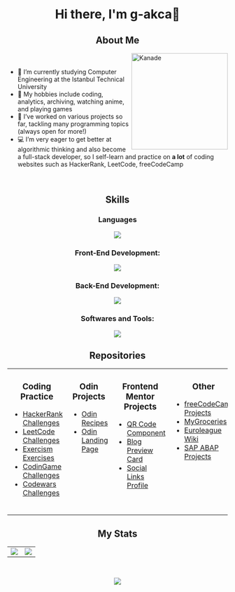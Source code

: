<h1 align="center">Hi there, I'm g-akca👋</h1>

<h2 align="center">About Me</h2>
<div>
  <img src="https://avatars.githubusercontent.com/u/169614034?s=400&u=a3e05ac524b163bc42468b0ee7d6914b9ed5f11f&v=4" alt="Kanade" width="220" height="220" align="right"/>
  <ul>
    <br><br>
    <li>🔭 I’m currently studying Computer Engineering at the Istanbul Technical University</li>
    <li>🍵 My hobbies include coding, analytics, archiving, watching anime, and playing games</li>
    <li>📃 I’ve worked on various projects so far, tackling many programming topics (always open for more!)</li>
    <li>💻 I’m very eager to get better at algorithmic thinking and also become a full-stack developer, so I self-learn and practice on <b>a lot</b> of coding websites such as HackerRank, LeetCode, freeCodeCamp</li>
  </ul>
</div>
<br clear="all">

<h2 align="center">Skills</h2>
<h3 align="center">Languages</h3>
<p align="center">
  <img src="https://skillicons.dev/icons?i=cpp,cs,py,java,js,mysql"/>
</p>

<h3 align="center">Front-End Development:</h3>
<p align="center">
  <img src="https://skillicons.dev/icons?i=react,html,css,js,nodejs"/>
</p>

<h3 align="center">Back-End Development:</h3>
<p align="center">
  <img src="https://skillicons.dev/icons?i=cs,dotnet,py,flask,mysql"/>
</p>

<h3 align="center">Softwares and Tools:</h3>
<p align="center">
  <img src="https://skillicons.dev/icons?i=github,vscode,visualstudio""/>
</p>

<h2 align="center">Repositories</h2>
<table align="center">
  <tr>
    <td valign="top">
      <h3 align="center">Coding Practice</h3>
      <ul>
        <li><a href="https://github.com/g-akca/hackerrank" target="_blank">HackerRank Challenges</a></li>
        <li><a href="https://github.com/g-akca/leetcode" target="_blank">LeetCode Challenges</a></li>
        <li><a href="https://github.com/g-akca/exercism" target="_blank">Exercism Exercises</a></li>
        <li><a href="https://github.com/g-akca/codingame" target="_blank">CodinGame Challenges</a></li>
        <li><a href="https://github.com/g-akca/codewars" target="_blank">Codewars Challenges</a></li>
      </ul>
      <br>
    </td>
    <td valign="top">
      <h3 align="center">Odin Projects</h3>
      <ul>
        <li><a href="https://github.com/g-akca/odin-recipes" target="_blank">Odin Recipes</a></li>
        <li><a href="https://github.com/g-akca/odin-landing-page" target="_blank">Odin Landing Page</a></li>
      </ul>
      <br>
    </td>
    <td valign="top">
      <h3 align="center">Frontend Mentor Projects</h3>
      <ul>
        <li><a href="https://github.com/g-akca/qr-code-component" target="_blank">QR Code Component</a></li>
        <li><a href="https://github.com/g-akca/blog-preview-card" target="_blank">Blog Preview Card</a></li>
        <li><a href="https://github.com/g-akca/social-links-profile" target="_blank">Social Links Profile</a></li>
      </ul>
      <br>
    </td>
    <td valign="top">
      <h3 align="center">Other</h3>
      <ul>
        <li><a href="https://github.com/g-akca/freecodecamp" target="_blank">freeCodeCamp Projects</a></li>
        <li><a href="https://github.com/g-akca/mygroceries" target="_blank">MyGroceries</a></li>
        <li><a href="https://github.com/g-akca/euroleague-wiki" target="_blank">Euroleague Wiki</a></li>
        <li><a href="https://github.com/g-akca/euroleague-wiki" target="_blank">SAP ABAP Projects</a></li>
      </ul>
      <br>
    </td>
  </tr>
</table>

<h2 align="center">My Stats</h2>
<table align="center">
  <tr>
    <td width="50%" align="center">
      <img src="https://github-readme-stats.vercel.app/api?username=g-akca&theme=tokyonight&show_icons=true&hide_border=true&count_private=true" />
    </td>
    <td align="center">
      <img src="https://github-readme-stats.vercel.app/api/top-langs/?username=g-akca&theme=tokyonight&show_icons=true&hide_border=true&layout=compact"/>
    </td>
  </tr>
</table>
<br>
<p align="center">
  <img src="https://komarev.com/ghpvc/?username=g-akca&style=flat-square&color=blue"/>
</p>
